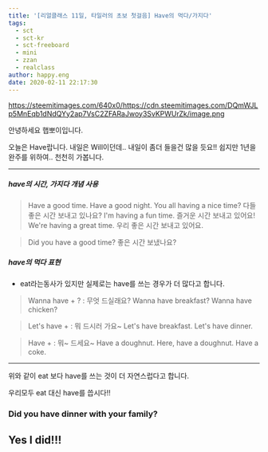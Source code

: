 ```yaml
---
title: '[리얼클래스 11일, 타일러의 초보 첫걸음] Have의 먹다/가지다'
tags:
  - sct
  - sct-kr
  - sct-freeboard
  - mini
  - zzan
  - realclass
author: happy.eng
date: 2020-02-11 22:17:30
---
```


https://steemitimages.com/640x0/https://cdn.steemitimages.com/DQmWJLp5MnEqb1dNdQYy2ap7VsC2ZFARaJwoy3SvKPWUrZk/image.png

안녕하세요 햅뽀이입니다.

오늘은 Have랍니다. 내일은 Will이던데.. 내일이 좀더 들을건 많을 듯요!!
쉽지만 1년을 완주를 위하여.. 천천히 가봅니다.

___

##### have의 시간, 가지다 개념 사용

> Have a good time.
Have a good night.
You all having a nice time? 
다들 좋은 시간 보내고 있나요?
I'm having a fun time. 
즐거운 시간 보내고 있어요!
We're having a great time. 
우리 좋은 시간 보내고 있어요.

> Did you have a good time?
좋은 시간 보냈나요?

##### have의 먹다 표현
- eat라는동사가 있지만 실제로는 have를 쓰는 경우가 더 많다고 합니다.

> Wanna have + ? : 무엇 드실래요?
Wanna have breakfast?
Wanna have chicken?

> Let's have + : 뭐 드시러 가요~
Let's have breakfast.
Let's have dinner.

> Have + : 뭐~ 드세요~
Have a doughnut.
Here, have a doughnut.
Have a coke.

___

위와 같이 eat 보다 have를 쓰는 것이 더 자연스럽다고 합니다.

우리모두 eat 대신 have를 씁시다!!

### Did you have dinner with your family?
## Yes I did!!!
